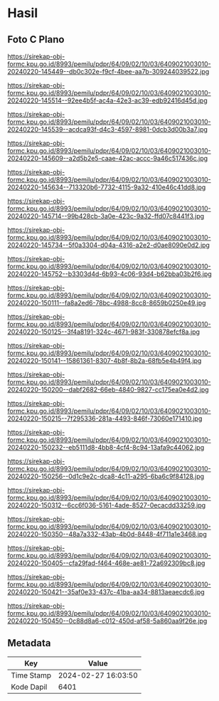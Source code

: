 # Hasil

## Foto C Plano

https://sirekap-obj-formc.kpu.go.id/8993/pemilu/pdpr/64/09/02/10/03/6409021003010-20240220-145449--db0c302e-f9cf-4bee-aa7b-309244039522.jpg

https://sirekap-obj-formc.kpu.go.id/8993/pemilu/pdpr/64/09/02/10/03/6409021003010-20240220-145514--92ee4b5f-ac4a-42e3-ac39-edb92416d45d.jpg

https://sirekap-obj-formc.kpu.go.id/8993/pemilu/pdpr/64/09/02/10/03/6409021003010-20240220-145539--acdca93f-d4c3-4597-8981-0dcb3d00b3a7.jpg

https://sirekap-obj-formc.kpu.go.id/8993/pemilu/pdpr/64/09/02/10/03/6409021003010-20240220-145609--a2d5b2e5-caae-42ac-accc-9a46c517436c.jpg

https://sirekap-obj-formc.kpu.go.id/8993/pemilu/pdpr/64/09/02/10/03/6409021003010-20240220-145634--713320b6-7732-4115-9a32-410e46c41dd8.jpg

https://sirekap-obj-formc.kpu.go.id/8993/pemilu/pdpr/64/09/02/10/03/6409021003010-20240220-145714--99b428cb-3a0e-423c-9a32-ffd07c8441f3.jpg

https://sirekap-obj-formc.kpu.go.id/8993/pemilu/pdpr/64/09/02/10/03/6409021003010-20240220-145734--5f0a3304-d04a-4316-a2e2-d0ae8090e0d2.jpg

https://sirekap-obj-formc.kpu.go.id/8993/pemilu/pdpr/64/09/02/10/03/6409021003010-20240220-145752--b3303d4d-6b93-4c06-93d4-b62bba03b2f6.jpg

https://sirekap-obj-formc.kpu.go.id/8993/pemilu/pdpr/64/09/02/10/03/6409021003010-20240220-150111--fa8a2ed6-78bc-4988-8cc8-8659b0250e49.jpg

https://sirekap-obj-formc.kpu.go.id/8993/pemilu/pdpr/64/09/02/10/03/6409021003010-20240220-150125--3f4a8191-324c-4671-983f-330878efcf8a.jpg

https://sirekap-obj-formc.kpu.go.id/8993/pemilu/pdpr/64/09/02/10/03/6409021003010-20240220-150141--15861361-8307-4b8f-8b2a-68fb5e4b49f4.jpg

https://sirekap-obj-formc.kpu.go.id/8993/pemilu/pdpr/64/09/02/10/03/6409021003010-20240220-150200--dabf2682-66eb-4840-9827-cc175ea0e4d2.jpg

https://sirekap-obj-formc.kpu.go.id/8993/pemilu/pdpr/64/09/02/10/03/6409021003010-20240220-150215--7f295336-281a-4493-846f-73060e171410.jpg

https://sirekap-obj-formc.kpu.go.id/8993/pemilu/pdpr/64/09/02/10/03/6409021003010-20240220-150232--eb5111d8-4bb8-4cf4-8c94-13afa9c44062.jpg

https://sirekap-obj-formc.kpu.go.id/8993/pemilu/pdpr/64/09/02/10/03/6409021003010-20240220-150256--0d1c9e2c-dca8-4c11-a295-6ba6c9f84128.jpg

https://sirekap-obj-formc.kpu.go.id/8993/pemilu/pdpr/64/09/02/10/03/6409021003010-20240220-150312--6cc6f036-5161-4ade-8527-0ecacdd33259.jpg

https://sirekap-obj-formc.kpu.go.id/8993/pemilu/pdpr/64/09/02/10/03/6409021003010-20240220-150350--48a7a332-43ab-4b0d-8448-4f711a1e3468.jpg

https://sirekap-obj-formc.kpu.go.id/8993/pemilu/pdpr/64/09/02/10/03/6409021003010-20240220-150405--cfa29fad-f464-468e-ae81-72a692309bc8.jpg

https://sirekap-obj-formc.kpu.go.id/8993/pemilu/pdpr/64/09/02/10/03/6409021003010-20240220-150421--35af0e33-437c-41ba-aa34-8813aeaecdc6.jpg

https://sirekap-obj-formc.kpu.go.id/8993/pemilu/pdpr/64/09/02/10/03/6409021003010-20240220-150450--0c88d8a6-c012-450d-af58-5a860aa9f26e.jpg


## Metadata

| Key        | Value               |
| ---------- | ------------------- |
| Time Stamp | 2024-02-27 16:03:50 |
| Kode Dapil | 6401                |



